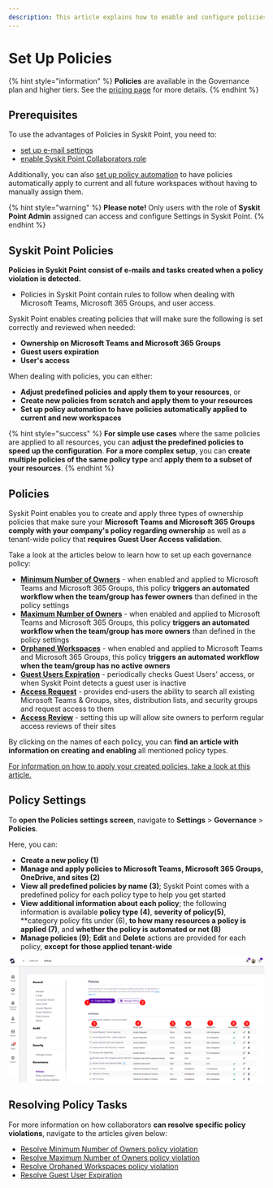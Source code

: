 ```yaml
---
description: This article explains how to enable and configure policies in Syskit Point.
---
```


# Set Up Policies

{% hint style="information" %}
**Policies** are available in the Governance plan and higher tiers. See the [pricing page](https://www.syskit.com/products/point/pricing/) for more details.
{% endhint %}

## Prerequisites

To use the advantages of Policies in Syskit Point, you need to:

* [set up e-mail settings](../../configuration/set-up-email.md)
* [enable Syskit Point Collaborators role](../../configuration/enable-role-based-access.md)

Additionally, you can also [set up policy automation](../../governance-and-automation/automated-workflows/policy-automation.md) to have policies automatically apply to current and all future workspaces without having to manually assign them. 

{% hint style="warning" %}
**Please note!**
Only users with the role of **Syskit Point Admin** assigned can access and configure Settings in Syskit Point.
{% endhint %}

## Syskit Point Policies

**Policies in Syskit Point consist of e-mails and tasks created when a policy violation is detected.**
  * Policies in Syskit Point contain rules to follow when dealing with Microsoft Teams, Microsoft 365 Groups, and user access.

Syskit Point enables creating policies that will make sure the following is set correctly and reviewed when needed:
* **Ownership on Microsoft Teams and Microsoft 365 Groups**
* **Guest users expiration**
* **User's access**

When dealing with policies, you can either:
* **Adjust predefined policies and apply them to your resources**, or
* **Create new policies from scratch and apply them to your resources**
* **Set up policy automation to have policies automatically applied to current and new workspaces**

{% hint style="success" %}
**For simple use cases** where the same policies are applied to all resources, you can **adjust the predefined policies to speed up the configuration**. 
**For a more complex setup**, you can **create multiple policies of the same policy type** and **apply them to a subset of your resources**.
{% endhint %}

## Policies

Syskit Point enables you to create and apply three types of ownership policies that make sure your **Microsoft Teams and Microsoft 365 Groups comply with your company's policy regarding ownership** as well as a tenant-wide policy that **requires Guest User Access validation**. 

Take a look at the articles below to learn how to set up each governance policy:

* [**Minimum Number of Owners**](minimum-number-of-owners-admin.md) - when enabled and applied to Microsoft Teams and Microsoft 365 Groups, this policy **triggers an automated workflow when the team/group has fewer owners** than defined in the policy settings
* [**Maximum Number of Owners**](maximum-number-of-owners-admin.md) - when enabled and applied to Microsoft Teams and Microsoft 365 Groups, this policy **triggers an automated workflow when the team/group has more owners** than defined in the policy settings
* [**Orphaned Workspaces**](orphaned-resources-admin.md) - when enabled and applied to Microsoft Teams and Microsoft 365 Groups, this policy **triggers an automated workflow when the team/group has no active owners**
* [**Guest Users Expiration**](guest-users-expiration-admin.md) - periodically checks Guest Users' access, or when Syskit Point detects a guest user is inactive
* [**Access Request**](../access-requests/README.md) - provides end-users the ability to search all existing Microsoft Teams & Groups, sites, distribution lists, and security groups and request access to them
* [**Access Review**](../permissions-review/README.md) - setting this up will allow site owners to perform regular access reviews of their sites

By clicking on the names of each policy, you can **find an article with information on creating and enabling** all mentioned policy types. 
 
[For information on how to apply your created policies, take a look at this article.](manage-policies.md)

## Policy Settings

To **open the Policies settings screen**, navigate to **Settings** &gt; **Governance** &gt; **Policies**.

Here, you can:
* **Create a new policy (1)**
* **Manage and apply policies to Microsoft Teams, Microsoft 365 Groups, OneDrive, and sites (2)**
* **View all predefined policies by name (3)**; Syskit Point comes with a predefined policy for each policy type to help you get started
* **View additional information about each policy**; the following information is available **policy type (4)**, **severity of policy(5)**, **category policy fits under (6), **to how many resources a policy is applied (7)**, and **whether the policy is automated or not (8)**
* **Manage policies (9)**; **Edit** and **Delete** actions are provided for each policy, **except for those applied tenant-wide**

![Policy Settings](../../.gitbook/assets/set-up-policies_settings.png)


## Resolving Policy Tasks

For more information on how collaborators **can resolve specific policy violations**, navigate to the articles given below:
* [Resolve Minimum Number of Owners policy violation](../../point-collaborators/resolve-governance-tasks/minimum-number-of-owners.md)
* [Resolve Maximum Number of Owners policy violation](../../point-collaborators/resolve-governance-tasks/maximum-number-of-owners.md)
* [Resolve Orphaned Workspaces policy violation](../../point-collaborators/resolve-governance-tasks/orphaned-resources.md)
* [Resolve Guest User Expiration](../../point-collaborators/resolve-governance-tasks/guest-users-expiration.md)